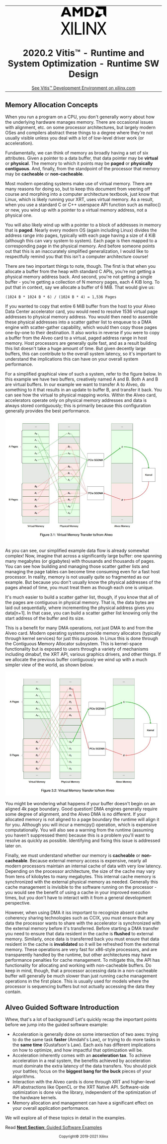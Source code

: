 ﻿<table width="100%">
 <tr width="100%">
    <td align="center"><img src="https://raw.githubusercontent.com/Xilinx/Image-Collateral/main/xilinx-logo.png" width="30%"/><h1>2020.2 Vitis™ - Runtime and System Optimization - Runtime SW Design</h1>
    <a href="https://www.xilinx.com/products/design-tools/vitis.html">See Vitis™ Development Environment on xilinx.com</a>
    </td>
 </tr>
</table>

## Memory Allocation Concepts

When you run a program on a CPU, you don't generally worry about how the underlying hardware manages memory.
There are occasional issues with alignment, etc. on some processor architectures, but largely modern OSes and
compilers abstract these things to a degree where they're not usually visible unless you deal with a lot of
low-level driver work (or acceleration).

Fundamentally, we can think of memory as broadly having a set of six attributes. Given a pointer to a data
buffer, that data pointer may be **virtual** or **physical**.  The memory to which it points may be **paged**
or **physically contiguous**.  And, finally, from the standpoint of the processor that memory may be
**cacheable** or **non-cacheable**.

Most modern operating systems make use of virtual memory.  There are many reasons for doing so, but to keep
this document from veering off course and morphing into a computer architecture textbook, just know that
Linux, which is likely running your XRT, uses virtual memory.  As a result, when you use a standard C or C++
userspace API function such as malloc() or new, you wind up with a pointer to a virtual memory address, not a
physical one.

You will also likely wind up with a pointer to a block of addresses in memory that is **paged**.  Nearly every
modern OS (again including Linux) divides the address range into pages, typically with each page having a size
of 4 KiB (although this can vary system to system).  Each page is then mapped to a corresponding page in the
physical memory.  And before someone points out that this is an inaccurately simplified generalization, I
would like to respectfully remind you that this isn't a computer architecture course!

There are two important things to note, though.  The first is that when you allocate a buffer from the heap
with standard C APIs, you're not getting a physical memory address back.  And second, you're not getting a
single buffer - you're getting a collection of N memory pages, each 4 KiB long.  To put that in context, say
we allocate a buffer of 6 MiB.  That would give us:

```
(1024 B * 1024 B * 6) / (1024 B * 4) = 1,536 Pages
```

If you wanted to copy that entire 6 MiB buffer from the host to your Alveo Data Center accelerator card, you
would need to resolve 1536 virtual page addresses to physical memory address.  You would then need to assemble
these physical addresses into a scatter gather list to enqueue to a DMA engine with scatter-gather capability,
which would then copy those pages one-by-one to their destination.  It also works in reverse if you were to
copy a buffer from the Alveo card to a virtual, paged address range in host memory.  Host processors are
generally quite fast, and as a result building this list doesn't take a huge amount of time.  But given
decently large buffers, this can contribute to the overall system latency, so it's important to understand the
implications this can have on your overall system performance.

For a simplified graphical view of such a system, refer to the figure below.  In this example we have two
buffers, creatively named A and B.  Both A and B are virtual buffers.  In our example we want to transfer A to
Alveo, do something to it that results in an update to buffer B, and transfer it back.   You can see how the
virtual to physical mapping works.  Within the Alveo card, accelerators operate only on physical memory
addresses and data is always stored contiguously; this is primarily because this configuration generally
provides the best performance.

![Non-Contiguous Memory Transfer to Alveo](./images/runtime_virtual_memory.jpg)

As you can see, our simplified example data flow is already somewhat complex!  Now, imagine that across a
significantly large buffer: one spanning many megabytes (or gigabytes) with thousands and thousands of pages.
You can see how building and managing those scatter gather lists and managing the page tables can become time
consuming even for a fast host processor.  In reality, memory is not usually quite so fragmented as our
example.  But because you don't usually know the physical addresses of the pages ahead of time, you must treat
them as though each one is unique.

It's much easier to build a scatter gather list, though, if you know that all of the pages are contiguous in
physical memory.  That is, the data bytes are laid out sequentially, where incrementing the physical address
gives you data[n+1].  In that case, you can build a scatter gather list knowing only the start address of the
buffer and its size.

This is a benefit for many DMA operations, not just DMA to and from  the Alveo card.  Modern operating systems
provide memory allocators (typically through kernel services) for just this purpose.  In Linux this is done
through the Contiguous Memory Allocator subsystem.  This is kernel-space functionality but is exposed to users
through a variety of mechanisms including dmabuf, the XRT API, various graphics drivers, and other things.  If
we allocate the previous buffer contiguously we wind up with a much simpler view of the world, as shown below.

![Contiguous Memory Layout Example](./images/runtime_contiguous_memory.jpg)

You might be wondering what happens if your buffer doesn't begin on an aligned 4k page boundary.  Good
question!   DMA engines generally require some degree of alignment, and the Alveo DMA is no different.  If
your allocated memory is not aligned to a page boundary the runtime will align it for you.  Although you will
incur a memcpy() operation, which is expensive computationally.  You will also see a warning from the runtime
(assuming you haven't suppressed them) because this is a problem you'll want to resolve as quickly as
possible. Identifying and fixing this issue is addressed later on.

Finally, we must understand whether our memory is **cacheable** or **non-cacheable**.  Because external memory
access is expensive, nearly all modern processors maintain an internal cache of data with very low latency.
Depending on the processor architecture, the size of the cache may vary from tens of kilobytes to many
megabytes.  This internal cache memory is synchronized with the external physical memory as needed.  Generally
this cache management is invisible to the software running on the processor - you would see the benefit of
using a cache in your improved execution times, but you don't have to interact with it from a general
development perspective.

However, when using DMA it iss important to recognize absent cache coherency sharing technologies such as
CCIX, you must ensure that any data the processor wants to share with the accelerator is synchronized with the
external memory before it's transferred.  Before starting a DMA transfer you need to ensure that data resident
in the cache is **flushed** to external memory.  Similarly, once data is transferred back you must ensure that
data resident in the cache is **invalidated** so it will be refreshed from the external memory.
These operations  are very fast for x86-style processors, and are transparently handled by the runtime, but
other architectures  may have performance penalties for cache management.  To mitigate this, the API has
functionality for allocating and working with non-cacheable buffers.  Do keep in mind, though, that a
processor accessing data in a non-cacheable buffer will generally be much slower than just running cache
management operations in the first place.  This is usually used for models where the processor is sequencing buffers but not actually accessing the data they contain.

## Alveo Guided Software Introduction

Whew, that's a lot of background! Let's quickly recap the important points before we jump into the guided software example:

- Acceleration is generally done on some intersection of two axes: trying to do the same task **faster**
  (Amdahl's Law), or trying to do more tasks in the **same time** (Gustafson's Law).  Each axis has different
  implications on how to optimize, and how impactful that optimization will be.
- Acceleration inherently comes with an **acceleration tax**.  To achieve acceleration in a real system, the
  benefits achieved by acceleration must dominate the extra latency of the data transfers.  You should pick
  your battles; focus on the **biggest bang for the buck** pieces of your algorithms.
- Interaction with the Alveo cards is done through XRT and higher-level API abstractions like OpenCL or the
  XRT Native API.  Software-side optimization is done via the library, independent of the optimization of the
  hardware kernels.
- Memory allocation and management can have a significant effect on your overall application performance.

We will explore all of these topics in detail in the examples.

Read [**Next Section**: Guided Software Examples](./guided_sw_examples.md)

<p align="center"><sup>Copyright&copy; 2019-2021 Xilinx</sup></p>
